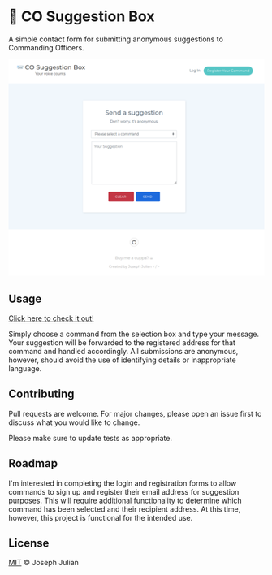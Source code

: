 #  📨 CO Suggestion Box

A simple contact form for submitting anonymous suggestions to Commanding Officers.

![Alt text](/assets/img/co-suggestion-box.png)  

## Usage

[Click here to check it out!](https://cosuggestionbox.com/)

Simply choose a command from the selection box and type your message. Your suggestion will be forwarded to the registered address for that command and handled accordingly. All submissions are anonymous, however, should avoid the use of identifying details or inappropriate language.

## Contributing

Pull requests are welcome. For major changes, please open an issue first to discuss what you would like to change.

Please make sure to update tests as appropriate.

## Roadmap

I'm interested in completing the login and registration forms to allow commands to sign up and register their email address for suggestion purposes. This will require additional functionality to determine which command has been selected and their recipient address. At this time, however, this project is functional for the intended use.

## License

[MIT](https://choosealicense.com/licenses/mit/) ©  Joseph Julian

